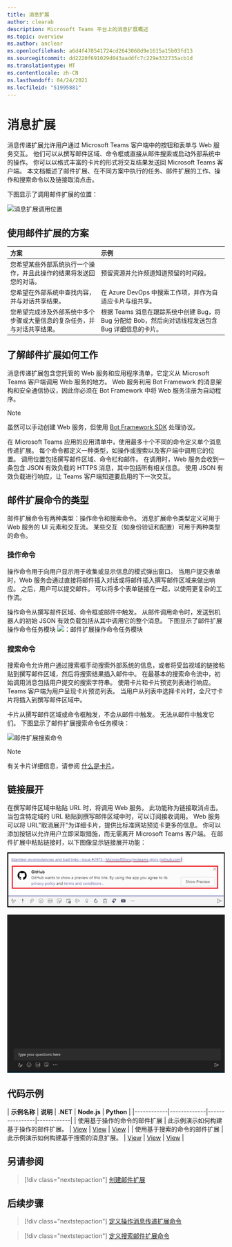 ```yaml
---
title: 消息扩展
author: clearab
description: Microsoft Teams 平台上的消息扩展概述
ms.topic: overview
ms.author: anclear
ms.openlocfilehash: a6d4f478541724cd2643068d9e1615a15b03fd13
ms.sourcegitcommit: dd2220f691029d043aaddfc7c229e332735acb1d
ms.translationtype: MT
ms.contentlocale: zh-CN
ms.lasthandoff: 04/24/2021
ms.locfileid: "51995881"
---
```

# <a name="messaging-extensions"></a>消息扩展

消息传递扩展允许用户通过 Microsoft Teams 客户端中的按钮和表单与 Web 服务交互。 他们可以从撰写邮件区域、命令框或直接从邮件搜索或启动外部系统中的操作。 你可以以格式丰富的卡片的形式将交互结果发送回 Microsoft Teams 客户端。 本文档概述了邮件扩展、在不同方案中执行的任务、邮件扩展的工作、操作和搜索命令以及链接取消点击。

下图显示了调用邮件扩展的位置：

![消息扩展调用位置](~/assets/images/messaging-extension-invoke-locations.png)

## <a name="scenarios-where-messaging-extensions-are-used"></a>使用邮件扩展的方案

| 方案 | 示例 |
|:-----------------|:-----------------|
|您希望某些外部系统执行一个操作，并且此操作的结果将发送回您的对话。|预留资源并允许频道知道预留的时间段。|
|您希望在外部系统中查找内容，并与对话共享结果。|在 Azure DevOps 中搜索工作项，并作为自适应卡片与组共享。|
|您希望完成涉及外部系统中多个步骤或大量信息的复杂任务，并与对话共享结果。|根据 Teams 消息在跟踪系统中创建 Bug，将 Bug 分配给 Bob，然后向对话线程发送包含 Bug 详细信息的卡片。|

## <a name="understand-how-messaging-extensions-work"></a>了解邮件扩展如何工作

消息传递扩展包含您托管的 Web 服务和应用程序清单，它定义从 Microsoft Teams 客户端调用 Web 服务的地方。 Web 服务利用 Bot Framework 的消息架构和安全通信协议，因此你必须在 Bot Framework 中将 Web 服务注册为自动程序。 

> [!NOTE]
> 虽然可以手动创建 Web 服务，但使用 [Bot Framework SDK](https://github.com/microsoft/botframework) 处理协议。

在 Microsoft Teams 应用的应用清单中，使用最多十个不同的命令定义单个消息传递扩展。 每个命令都定义一种类型，如操作或搜索以及客户端中调用它的位置。 调用位置包括撰写邮件区域、命令栏和邮件。 在调用时，Web 服务会收到一条包含 JSON 有效负载的 HTTPS 消息，其中包括所有相关信息。 使用 JSON 有效负载进行响应，让 Teams 客户端知道要启用的下一次交互。 

## <a name="types-of-messaging-extension-commands"></a>邮件扩展命令的类型

邮件扩展命令有两种类型：操作命令和搜索命令。 消息扩展命令类型定义可用于 Web 服务的 UI 元素和交互流。 某些交互（如身份验证和配置）可用于两种类型的命令。

### <a name="action-commands"></a>操作命令

操作命令用于向用户显示用于收集或显示信息的模式弹出窗口。 当用户提交表单时，Web 服务会通过直接将邮件插入对话或将邮件插入撰写邮件区域来做出响应。 之后，用户可以提交邮件。 可以将多个表单链接在一起，以使用更复杂的工作流。

操作命令从撰写邮件区域、命令框或邮件中触发。 从邮件调用命令时，发送到机器人的初始 JSON 有效负载包括从其中调用它的整个消息。 下图显示了邮件扩展操作命令任务模块 ![ ：邮件扩展操作命令任务模块](~/assets/images/task-module.png)

### <a name="search-commands"></a>搜索命令

搜索命令允许用户通过搜索框手动搜索外部系统的信息，或者将受监视域的链接粘贴到撰写邮件区域，然后将搜索结果插入邮件中。 在最基本的搜索命令流中，初始调用消息包括用户提交的搜索字符串。 使用卡片和卡片预览列表进行响应。 Teams 客户端为用户呈现卡片预览列表。 当用户从列表中选择卡片时，全尺寸卡片将插入到撰写邮件区域中。

卡片从撰写邮件区域或命令框触发，不会从邮件中触发。 无法从邮件中触发它们。
下图显示了邮件扩展搜索命令任务模块：

![邮件扩展搜索命令](~/assets/images/search-extension.png)

> [!NOTE]
> 有关卡片详细信息，请参阅 [什么是卡片](../task-modules-and-cards/what-are-cards.md)。

## <a name="link-unfurling"></a>链接展开

在撰写邮件区域中粘贴 URL 时，将调用 Web 服务。 此功能称为链接取消点击。 当包含特定域的 URL 粘贴到撰写邮件区域中时，可以订阅接收调用。 Web 服务可以将 URL"取消展开"为详细卡片，提供比标准网站预览卡更多的信息。 你可以添加按钮以允许用户立即采取措施，而无需离开 Microsoft Teams 客户端。
在邮件扩展中粘贴链接时，以下图像显示链接展开功能：
 
![取消链接](../assets/images/messaging-extension/unfurl-link.png)

![链接取消点击](../assets/images/messaging-extension/link-unfurl.gif)

## <a name="code-sample"></a>代码示例

| **示例名称** | **说明** | **.NET** | **Node.js** | **Python** |
|------------|-------------|----------------|------------|
| 使用基于操作的命令的邮件扩展 | 此示例演示如何构建基于操作的邮件扩展。 | [View](https://github.com/microsoft/BotBuilder-Samples/tree/master/samples/csharp_dotnetcore/51.teams-messaging-extensions-action) | [View](https://github.com/microsoft/BotBuilder-Samples/tree/master/samples/javascript_nodejs/51.teams-messaging-extensions-action) | [View](https://github.com/microsoft/BotBuilder-Samples/tree/main/samples/python/51.teams-messaging-extensions-action) |
| 使用基于搜索的命令的邮件扩展 | 此示例演示如何构建基于搜索的消息扩展。 | [View](https://github.com/microsoft/BotBuilder-Samples/tree/master/samples/csharp_dotnetcore/50.teams-messaging-extensions-search) | [View](https://github.com/microsoft/BotBuilder-Samples/tree/master/samples/javascript_nodejs/50.teams-messaging-extensions-search) | [View](https://github.com/microsoft/BotBuilder-Samples/tree/main/samples/python/50.teams-messaging-extension-search) |

## <a name="see-also"></a>另请参阅

> [!div class="nextstepaction"]
> [创建邮件扩展](../build-your-first-app/build-messaging-extension.md)


## <a name="next-step"></a>后续步骤

> [!div class="nextstepaction"]
> [定义操作消息传递扩展命令](~/messaging-extensions/how-to/action-commands/define-action-command.md)

> [!div class="nextstepaction"]
> [定义搜索邮件扩展命令](~/messaging-extensions/how-to/search-commands/define-search-command.md)
